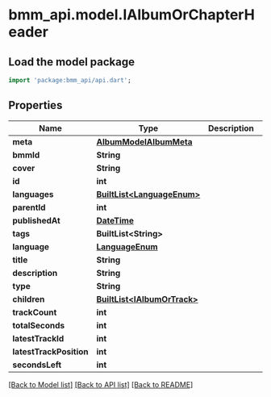 # bmm_api.model.IAlbumOrChapterHeader

## Load the model package
```dart
import 'package:bmm_api/api.dart';
```

## Properties
Name | Type | Description | Notes
------------ | ------------- | ------------- | -------------
**meta** | [**AlbumModelAlbumMeta**](AlbumModelAlbumMeta.md) |  | [optional] 
**bmmId** | **String** |  | [optional] 
**cover** | **String** |  | [optional] 
**id** | **int** |  | 
**languages** | [**BuiltList&lt;LanguageEnum&gt;**](LanguageEnum.md) |  | [optional] 
**parentId** | **int** |  | [optional] 
**publishedAt** | [**DateTime**](DateTime.md) |  | [optional] 
**tags** | **BuiltList&lt;String&gt;** |  | [optional] 
**language** | [**LanguageEnum**](LanguageEnum.md) |  | [optional] 
**title** | **String** |  | [optional] 
**description** | **String** |  | [optional] 
**type** | **String** |  | 
**children** | [**BuiltList&lt;IAlbumOrTrack&gt;**](IAlbumOrTrack.md) |  | [optional] 
**trackCount** | **int** |  | 
**totalSeconds** | **int** |  | 
**latestTrackId** | **int** |  | [optional] 
**latestTrackPosition** | **int** |  | [optional] 
**secondsLeft** | **int** |  | [optional] 

[[Back to Model list]](../README.md#documentation-for-models) [[Back to API list]](../README.md#documentation-for-api-endpoints) [[Back to README]](../README.md)


